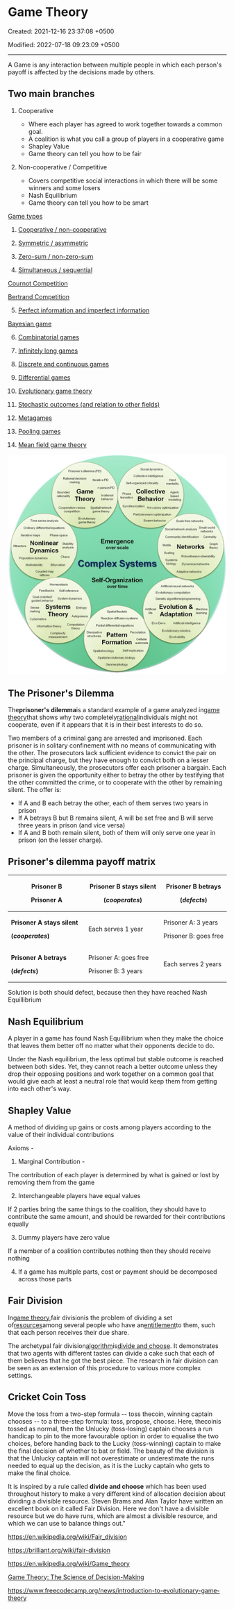 # Game Theory

Created: 2021-12-16 23:37:08 +0500

Modified: 2022-07-18 09:23:09 +0500

---

A Game is any interaction between multiple people in which each person's payoff is affected by the decisions made by others.

## Two main branches

1. Cooperative
    - Where each player has agreed to work together towards a common goal.
    - A coalition is what you call a group of players in a cooperative game
    - Shapley Value
    - Game theory can tell you how to be fair

2. Non-cooperative / Competitive
    - Covers competitive social interactions in which there will be some winners and some losers
    - Nash Equilibrium
    - Game theory can tell you how to be smart

[Game types](https://en.wikipedia.org/wiki/Game_theory#Game_types)

1. [Cooperative / non-cooperative](https://en.wikipedia.org/wiki/Game_theory#Cooperative_/_non-cooperative)

2. [Symmetric / asymmetric](https://en.wikipedia.org/wiki/Game_theory#Symmetric_/_asymmetric)

3. [Zero-sum / non-zero-sum](https://en.wikipedia.org/wiki/Game_theory#Zero-sum_/_non-zero-sum)

4. [Simultaneous / sequential](https://en.wikipedia.org/wiki/Game_theory#Simultaneous_/_sequential)

[Cournot Competition](https://en.wikipedia.org/wiki/Game_theory#Cournot_Competition)

[Bertrand Competition](https://en.wikipedia.org/wiki/Game_theory#Bertrand_Competition)

5. [Perfect information and imperfect information](https://en.wikipedia.org/wiki/Game_theory#Perfect_information_and_imperfect_information)

[Bayesian game](https://en.wikipedia.org/wiki/Game_theory#Bayesian_game)

6. [Combinatorial games](https://en.wikipedia.org/wiki/Game_theory#Combinatorial_games)

7. [Infinitely long games](https://en.wikipedia.org/wiki/Game_theory#Infinitely_long_games)

8. [Discrete and continuous games](https://en.wikipedia.org/wiki/Game_theory#Discrete_and_continuous_games)

9. [Differential games](https://en.wikipedia.org/wiki/Game_theory#Differential_games)

10. [Evolutionary game theory](https://en.wikipedia.org/wiki/Game_theory#Evolutionary_game_theory)

11. [Stochastic outcomes (and relation to other fields)](https://en.wikipedia.org/wiki/Game_theory#Stochastic_outcomes_(and_relation_to_other_fields))

12. [Metagames](https://en.wikipedia.org/wiki/Game_theory#Metagames)

13. [Pooling games](https://en.wikipedia.org/wiki/Game_theory#Pooling_games)

14. [Mean field game theory](https://en.wikipedia.org/wiki/Game_theory#Mean_field_game_theory)

![image](media/Game-Theory-image1.jpg)

## The Prisoner's Dilemma

The**prisoner's dilemma**is a standard example of a game analyzed in[game theory](https://en.wikipedia.org/wiki/Game_theory)that shows why two completely[rational](https://en.wikipedia.org/wiki/Rationality#Economics)individuals might not cooperate, even if it appears that it is in their best interests to do so.

Two members of a criminal gang are arrested and imprisoned. Each prisoner is in solitary confinement with no means of communicating with the other. The prosecutors lack sufficient evidence to convict the pair on the principal charge, but they have enough to convict both on a lesser charge. Simultaneously, the prosecutors offer each prisoner a bargain. Each prisoner is given the opportunity either to betray the other by testifying that the other committed the crime, or to cooperate with the other by remaining silent. The offer is:

- If A and B each betray the other, each of them serves two years in prison
- If A betrays B but B remains silent, A will be set free and B will serve three years in prison (and vice versa)
- If A and B both remain silent, both of them will only serve one year in prison (on the lesser charge).

## Prisoner's dilemma payoff matrix

<table>
<colgroup>
<col style="width: 35%" />
<col style="width: 34%" />
<col style="width: 30%" />
</colgroup>
<thead>
<tr class="header">
<th><p><strong>Prisoner B</strong></p>
<p><strong>Prisoner A</strong></p></th>
<th><p><strong>Prisoner B stays silent</strong></p>
<p><strong>(<em>cooperates</em>)</strong></p></th>
<th><p><strong>Prisoner B betrays</strong></p>
<p><strong>(<em>defects</em>)</strong></p></th>
</tr>
</thead>
<tbody>
<tr class="odd">
<td><p><strong>Prisoner A stays silent</strong></p>
<p><strong>(<em>cooperates</em>)</strong></p></td>
<td>Each serves 1 year</td>
<td><p>Prisoner A: 3 years</p>
<p>Prisoner B: goes free</p></td>
</tr>
<tr class="even">
<td><p><strong>Prisoner A betrays</strong></p>
<p><strong>(<em>defects</em>)</strong></p></td>
<td><p>Prisoner A: goes free</p>
<p>Prisoner B: 3 years</p></td>
<td>Each serves 2 years</td>
</tr>
</tbody>
</table>

Solution is both should defect, because then they have reached Nash Equillibrium

## Nash Equilibrium

A player in a game has found Nash Equillibrium when they make the choice that leaves them better off no matter what their opponents decide to do.

Under the Nash equilibrium, the less optimal but stable outcome is reached between both sides. Yet, they cannot reach a better outcome unless they drop their opposing positions and work together on a common goal that would give each at least a neutral role that would keep them from getting into each other's way.

## Shapley Value

A method of dividing up gains or costs among players according to the value of their individual contributions

Axioms -

1. Marginal Contribution -

The contribution of each player is determined by what is gained or lost by removing them from the game

2. Interchangeable players have equal values

If 2 parties bring the same things to the coalition, they should have to contribute the same amount, and should be rewarded for their contributions equally

3. Dummy players have zero value

If a member of a coalition contributes nothing then they should receive nothing

4. If a game has multiple parts, cost or payment should be decomposed across those parts

## Fair Division

In[game theory](https://en.wikipedia.org/wiki/Game_theory),fair divisionis the problem of dividing a set of[resources](https://en.wikipedia.org/wiki/Resources)among several people who have an[entitlement](https://en.wikipedia.org/wiki/Entitlement)to them, such that each person receives their due share.

The archetypal fair division[algorithm](https://en.wikipedia.org/wiki/Algorithm)is[divide and choose](https://en.wikipedia.org/wiki/Divide_and_choose). It demonstrates that two agents with different tastes can divide a cake such that each of them believes that he got the best piece. The research in fair division can be seen as an extension of this procedure to various more complex settings.

## Cricket Coin Toss

Move the toss from a two-step formula -- toss thecoin, winning captain chooses -- to a three-step formula: toss, propose, choose. Here, thecoinis tossed as normal, then the Unlucky (toss-losing) captain chooses a run handicap to pin to the more favourable option in order to equalise the two choices, before handing back to the Lucky (toss-winning) captain to make the final decision of whether to bat or field. The beauty of the division is that the Unlucky captain will not overestimate or underestimate the runs needed to equal up the decision, as it is the Lucky captain who gets to make the final choice.

It is inspired by a rule called **divide and choose** which has been used throughout history to make a very different kind of allocation decision about dividing a divisible resource. Steven Brams and Alan Taylor have written an excellent book on it called Fair Division. Here we don't have a divisible resource but we do have runs, which are almost a divisible resource, and which we can use to balance things out."

<https://en.wikipedia.org/wiki/Fair_division>

<https://brilliant.org/wiki/fair-division>

<https://en.wikipedia.org/wiki/Game_theory>

[Game Theory: The Science of Decision-Making](https://www.youtube.com/watch?v=MHS-htjGgSY)

<https://www.freecodecamp.org/news/introduction-to-evolutionary-game-theory>
